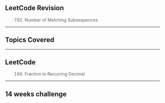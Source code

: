 ## LeetCode Revision

> 792.  Number of Matching Subsequences

---

## Topics Covered

---

## LeetCode

> 166. Fraction to Recurring Decimal

---

## 14 weeks challenge
